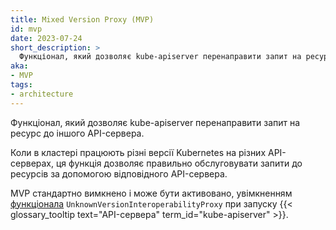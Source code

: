 ```yaml
---
title: Mixed Version Proxy (MVP)
id: mvp
date: 2023-07-24
short_description: >
  Функціонал, який дозволяє kube-apiserver перенаправити запит на ресурс до іншого API-сервера. 
aka: 
- MVP
tags:
- architecture
---
```


Функціонал, який дозволяє kube-apiserver перенаправити запит на ресурс до іншого API-сервера.

<!--more-->

Коли в кластері працюють різні версії Kubernetes на різних API-серверах, ця функція дозволяє правильно обслуговувати запити до ресурсів за допомогою відповідного API-сервера.

MVP стандартно вимкнено і може бути активовано, увімкненням [функціонала](/docs/reference/command-line-tools-reference/feature-gates/) `UnknownVersionInteroperabilityProxy` при запуску {{< glossary_tooltip text="API-сервера" term_id="kube-apiserver" >}}.

